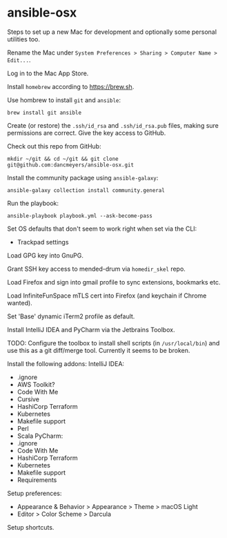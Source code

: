 # ansible-osx

Steps to set up a new Mac for development and optionally some personal utilities too. 

Rename the Mac under `System Preferences > Sharing > Computer Name > Edit...`.

Log in to the Mac App Store.

Install `homebrew` according to https://brew.sh.

Use hombrew to install `git` and `ansible`:

```shell script
brew install git ansible
```

Create (or restore) the `.ssh/id_rsa` and `.ssh/id_rsa.pub` files, making sure permissions are correct. Give the key
access to GitHub.

Check out this repo from GitHub:

```shell script
mkdir ~/git && cd ~/git && git clone git@github.com:dancmeyers/ansible-osx.git
```

Install the community package using `ansible-galaxy`:

```shell script
ansible-galaxy collection install community.general
```

Run the playbook:

```shell script
ansible-playbook playbook.yml --ask-become-pass
```

Set OS defaults that don't seem to work right when set via the CLI:
- Trackpad settings

Load GPG key into GnuPG.

Grant SSH key access to mended-drum via `homedir_skel` repo.

Load Firefox and sign into gmail profile to sync extensions, bookmarks etc.

Load InfiniteFunSpace mTLS cert into Firefox (and keychain if Chrome wanted).

Set 'Base' dynamic iTerm2 profile as default.

Install IntelliJ IDEA and PyCharm via the Jetbrains Toolbox.

TODO: Configure the toolbox to install shell scripts (in `/usr/local/bin`) and use this as a git diff/merge tool.
Currently it seems to be broken.

Install the following addons:
IntelliJ IDEA:
- .ignore
- AWS Toolkit?
- Code With Me
- Cursive
- HashiCorp Terraform
- Kubernetes
- Makefile support
- Perl
- Scala
PyCharm:
- .ignore
- Code With Me
- HashiCorp Terraform
- Kubernetes
- Makefile support
- Requirements

Setup preferences:
- Appearance & Behavior > Appearance > Theme > macOS Light
- Editor > Color Scheme > Darcula

Setup shortcuts.
